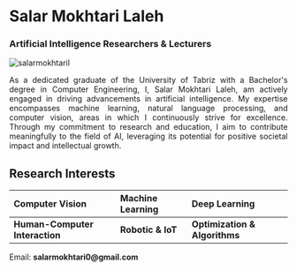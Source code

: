 <h1 align="lef">Salar Mokhtari Laleh </h1>
<h3 align="left">Artificial Intelligence Researchers & Lecturers</h3>
<p align="left"> <img src="https://komarev.com/ghpvc/?username=salarmokhtaril&label=Profile%20views&color=AE5175&style=flat" alt="salarmokhtaril" /> </p>
<p align="justify">As a dedicated graduate of the University of Tabriz with a Bachelor's degree in Computer Engineering, I, Salar Mokhtari Laleh, am actively engaged in driving advancements in artificial intelligence. My expertise encompasses machine learning, natural language processing, and computer vision, areas in which I continuously strive for excellence. Through my commitment to research and education, I aim to contribute meaningfully to the field of AI, leveraging its potential for positive societal impact and intellectual growth.</p>

## Research Interests

| Computer Vision | Machine Learning | Deep Learning |
| :---         |   :---        |    :---   |
|  **Human-Computer Interaction**  | **Robotic & IoT**     | **Optimization & Algorithms**    |

<p>Email: <b>salarmokhtari0@gmail.com</b></p>
